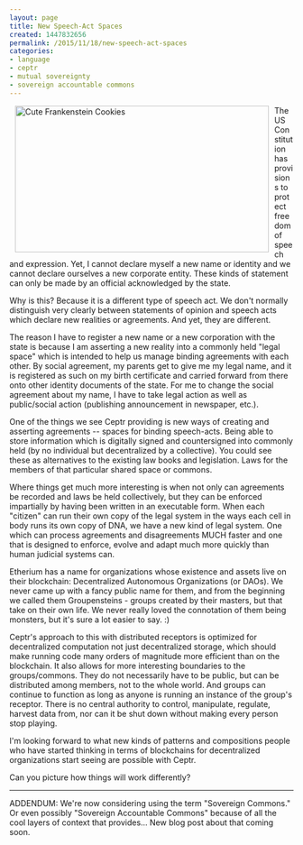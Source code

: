 ```yaml
---
layout: page
title: New Speech-Act Spaces
created: 1447832656
permalink: /2015/11/18/new-speech-act-spaces
categories:
- language
- ceptr
- mutual sovereignty
- sovereign accountable commons
---
```


<img alt="Cute Frankenstein Cookies" src="{{ site.urlimg }}images/cookielicious_frankenstein.jpg" style="width: 450px; height: 260px; margin-left: 10px; margin-right: 10px; float: left;">The US Constitution has provisions to protect freedom of speech and expression. Yet, I cannot declare myself a new name or identity and we cannot declare ourselves a new corporate entity. These kinds of statement can only be made by an official acknowledged by the state.

Why is this? Because it is a different type of speech act. We don't normally distinguish very clearly between statements of opinion and speech acts which declare new realities or agreements. And yet, they are different.

The reason I have to register a new name or a new corporation with the state is because I am asserting a new reality into a commonly held "legal space" which is intended to help us manage binding agreements with each other. By social agreement, my parents get to give me my legal name, and it is registered as such on my birth certificate and carried forward from there onto other identity documents of the state. For me to change the social agreement about my name, I have to take legal action as well as public/social action (publishing announcement in newspaper, etc.).

One of the things we see Ceptr providing is new ways of creating and asserting agreements -- spaces for binding speech-acts. Being able to store information which is digitally signed and countersigned into commonly held (by no individual but decentralized by a collective).  You could see these as alternatives to the existing law books and legislation. Laws for the members of that particular shared space or commons.

<!--break-->

Where things get much more interesting is when not only can agreements be recorded and laws be held collectively, but they can be enforced impartially by having been written in an executable form. When each "citizen" can run their own copy of the legal system in the ways each cell in body runs its own copy of DNA, we have a new kind of legal system. One which can process agreements and disagreements MUCH faster and one that is designed to enforce, evolve and adapt much more quickly than human judicial systems can.

Etherium has a name for organizations whose existence and assets live on their blockchain: Decentralized Autonomous Organizations (or DAOs). We never came up with a fancy public name for them, and from the beginning we called them Groupensteins - groups created by their masters, but that take on their own life. We never really loved the connotation of them being monsters, but it's sure a lot easier to say. :)

Ceptr's approach to this with distributed receptors is optimized for decentralized computation not just decentralized storage, which should make running code many orders of magnitude more efficient than on the blockchain. It also allows for more interesting boundaries to the groups/commons. They do not necessarily have to be public, but can be distributed among members, not to the whole world. And groups can continue to function as long as anyone is running an instance of the group's receptor. There is no central authority to control, manipulate, regulate, harvest data from, nor can it be shut down without making every person stop playing.

I'm looking forward to what new kinds of patterns and compositions people who have started thinking in terms of blockchains for decentralized organizations start seeing are possible with Ceptr.

Can you picture how things will work differently?
<hr>
ADDENDUM: We're now considering using the term "Sovereign Commons."  Or even possibly "Sovereign Accountable Commons" because of all the cool layers of context that provides… New blog post about that coming soon.

